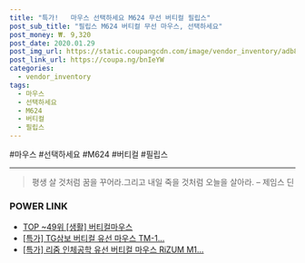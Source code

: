 ```yaml
--- 
title: "특가!   마우스 선택하세요 M624 무선 버티컬 필립스" 
post_sub_title: "필립스 M624 버티컬 무선 마우스, 선택하세요" 
post_money: ₩. 9,320 
post_date: 2020.01.29 
post_img_url: https://static.coupangcdn.com/image/vendor_inventory/adb8/d38d9a755a219ff7272ddaf73aeba07d25d4db72bdefebb0a647b5f1c33d.jpg 
post_link_url: https://coupa.ng/bnIeYW 
categories: 
  - vendor_inventory 
tags: 
  - 마우스 
  - 선택하세요 
  - M624 
  - 버티컬 
  - 필립스 
--- 
```

  #마우스 #선택하세요 #M624 #버티컬 #필립스 
<hr> 

> 평생 살 것처럼 꿈을 꾸어라.그리고 내일 죽을 것처럼 오늘을 살아라. – 제임스 딘 


### POWER LINK

* <a href="https://blog.naver.com/an0733/221788377073" target="_blank"> TOP ~49위 [생활] 버티컬마우스</a>
* <a href="https://blog.naver.com/sakai111/221790758702" target="_blank">[특가] TG삼보 버티컬 유선 마우스 TM-1...</a>
* <a href="https://blog.naver.com/santokki14/221791251227" target="_blank">[특가] 리줌 인체공학 유선 버티컬 마우스 RiZUM M1...</a>
